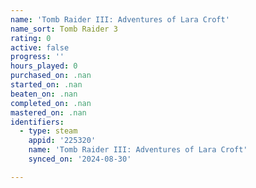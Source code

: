 ```yaml
---
name: 'Tomb Raider III: Adventures of Lara Croft'
name_sort: Tomb Raider 3
rating: 0
active: false
progress: ''
hours_played: 0
purchased_on: .nan
started_on: .nan
beaten_on: .nan
completed_on: .nan
mastered_on: .nan
identifiers:
  - type: steam
    appid: '225320'
    name: 'Tomb Raider III: Adventures of Lara Croft'
    synced_on: '2024-08-30'

---
```

